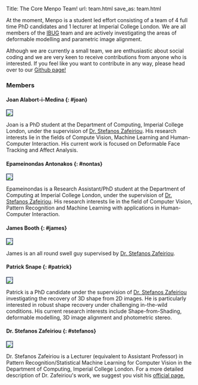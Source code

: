 Title: The Core Menpo Team!
url: team.html
save_as: team.html

At the moment, Menpo is a student led effort consisting of a team of 4 full
time PhD candidates and 1 lecturer at Imperial College London.
We are all members of the [IBUG](http://ibug.doc.ic.ac.uk/) team and are
actively investigating the areas of deformable modelling and parametric image
alignment.

Although we are currently a small team, we are enthusiastic about social coding
and we are very keen to receive contributions from anyone who is interested.
If you feel like you want to contribute in any way, please head over to our
[Github page!](http://www.github.com/menpo/menpo)

### Members
#### Joan Alabort-i-Medina {: #joan}
<div>
<img src="pages/images/team/joan_portrait.png" class="left" style="border:1px solid #021a40; margin-right: 20px;">

Joan is a PhD student at the Department of Computing, Imperial College London,
under the supervision of [Dr. Stefanos Zafeiriou](#stefanos).
His research interests lie in the fields of Compute Vision, Machine Learning
and Human-Computer Interaction. His current work is focused on
Deformable Face Tracking and Affect Analysis.
</div>

<div style="clear: both;"></div>

#### Epameinondas Antonakos {: #nontas}
<div style="clear: both;">
<img src="pages/images/team/nontas_portrait.png" class="left" style="border:1px solid #021a40; margin-right: 20px;">

Epameinondas is a Research Assistant/PhD student at the Department of Computing
at Imperial College London, under the supervision of
[Dr. Stefanos Zafeiriou](#stefanos). His research
interests lie in the field of Computer Vision, Pattern Recognition and
Machine Learning with applications in Human-Computer Interaction.
</div>

<div style="clear: both;"></div>

#### James Booth {: #james}
<div style="clear: both;">
<img src="pages/images/team/james_portrait.png" class="left" style="border:1px solid #021a40; margin-right: 20px;">

James is an all round swell guy supervised by
[Dr. Stefanos Zafeiriou](#stefanos).
</div>

<div style="clear: both;"></div>

#### Patrick Snape {: #patrick}
<div style="clear: both;">
<img src="pages/images/team/patrick_portrait.png" class="left" style="border:1px solid #021a40; margin-right: 20px;">


Patrick is a PhD candidate under the supervision of
[Dr. Stefanos Zafeiriou](#stefanos) investigating the recovery of 3D shape
from 2D images. He is particularly interested in robust shape recovery under
challenging in-the-wild conditions. His current research interests include
Shape-from-Shading, deformable modelling, 3D image alignment and photometric
stereo.
</div>

<div style="clear: both;"></div>

#### Dr. Stefanos Zafeiriou {: #stefanos}
<div style="clear: both;">
<img src="pages/images/team/stefanos_portrait.png" class="left" style="border:1px solid #021a40; margin-right: 20px;">

Dr. Stefanos Zafeiriou is a Lecturer (equivalent to Assistant Professor) in
Pattern Recognition/Statistical Machine Learning for Computer Vision in the
Department of Computing, Imperial College London. For a more detailed
description of Dr. Zafeiriou's work, we suggest you visit his
[official page.](http://ibug.doc.ic.ac.uk/people/szafeiriou)
</div>
